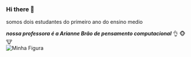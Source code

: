 ### Hi there 👋

somos dois estudantes do primeiro ano do ensino medio

***nossa professora é a Arianne Brão de pensamento computacional*** :ok_hand:	:monkey_face:	:cow:	
   <img src="https://www.museudememes.com.br/wp-content/uploads/2017/01/qual-a-necessidade-disso.jpg" alt="Minha Figura">

